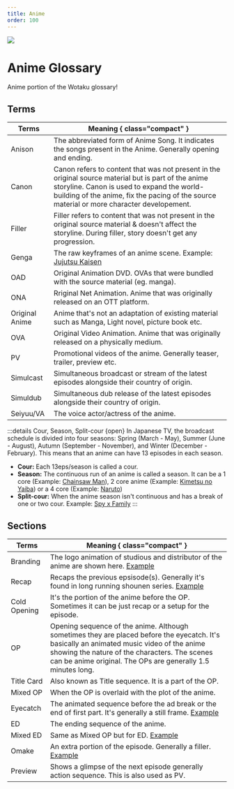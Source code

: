 ```yaml
---
title: Anime
order: 100
---
```


![](https://cdn.apollo.moe/img/anime.png)
# Anime Glossary
Anime portion of the Wotaku glossary!


## Terms

| Terms     | Meaning { class="compact" } |
| ------ | ------ |
| Anison | The abbreviated form of Anime Song. It indicates the songs present in the Anime. Generally opening and ending.  |
| Canon | Canon refers to content that was not present in the original source material but is part of the anime storyline. Canon is used to expand the world-building of the anime, fix the pacing of the source material or more character developement. |
| Filler | Filler refers to content that was not present in the original source material & doesn't affect the storyline. During filler, story doesn't get any progression. |
| Genga | The raw keyframes of an anime scene. Example: [Jujutsu Kaisen](https://www.youtube.com/watch?v=XosvkKK1HCc) |
| OAD | Original Animation DVD. OVAs that were bundled with the source material (eg. manga). |
| ONA | Rriginal Net Animation. Anime that was originally released on an OTT platform. |
| Original Anime | Anime that's not an adaptation of existing material such as Manga, Light novel, picture book etc. |
| OVA | Original Video Animation. Anime that was originally released on a physically medium. |
| PV | Promotional videos of the anime. Generally teaser, trailer, preview etc. |
| Simulcast | Simultaneous broadcast or stream of the latest episodes alongside their country of origin. |
| Simuldub | Simultaneous dub release of the latest episodes alongside their country of origin. |
| Seiyuu/VA | The voice actor/actress of the anime. |


:::details Cour, Season, Split-cour {open}
In Japanese TV, the broadcast schedule is divided into four seasons: Spring (March - May), Summer (June - August), Autumn (September - November), and Winter (December - February). This means that an anime can have 13 episodes in each season.

- **Cour:** Each 13eps/season is called a cour.
- **Season:** The continuous run of an anime is called a season. It can be a 1 core (Example: [Chainsaw Man](https://anilist.co/anime/127230/Chainsaw-Man)), 2 core anime (Example: [Kimetsu no Yaiba](https://anilist.co/anime/101922/Kimetsu-no-Yaiba)) or a 4 core (Example: [Naruto](https://anilist.co/anime/20/NARUTO))
- **Split-cour:** When the anime season isn't continuous and has a break of one or two cour. Example: [Spy x Family](https://anilist.co/anime/142838/SPYFAMILY-Part-2)
:::

## Sections

| Terms     | Meaning { class="compact" } |
| ------ | ------ |
|  Branding  | The logo animation of studious and distributor of the anime are shown here. [Example](https://www.youtube.com/watch?v=Dt-BaKnnIRI) |
|  Recap  |   Recaps the previous epsisode(s). Generally it's found in long running shounen series. [Example](https://www.youtube.com/watch?v=R8jVqCKt4ZI) |
|  Cold Opening |   It's the portion of the anime before the OP. Sometimes it can be just recap or a setup for the episode.  |
|  OP  |  Opening sequence of the anime. Although sometimes they are placed before the eyecatch. It's basically an animated music video of the anime showing the nature of the characters. The scenes can be anime original. The OPs are generally 1.5 minutes long. |
|  Title Card  |  Also known as Title sequence. It is a part of the OP.  |
|  Mixed OP  |  When the OP is overlaid with the plot of the anime.  |
|  Eyecatch  | The animated sequence before the ad break or the end of first part. It's generally a still frame. [Example](https://www.youtube.com/watch?v=9h4IQHBX63k)  |
|  ED |   The ending sequence of the anime.  |
|  Mixed ED  |  Same as Mixed OP but for ED. [Example](https://www.youtube.com/watch?v=2ikL1vGhMLw)  |
|  Omake  |   An extra portion of the episode. Generally a filler. [Example](https://www.youtube.com/watch?v=Dtu_1bzSmL8)   |
|  Preview  |   Shows a glimpse of the next episode generally action sequence. This is also used as PV.   |
